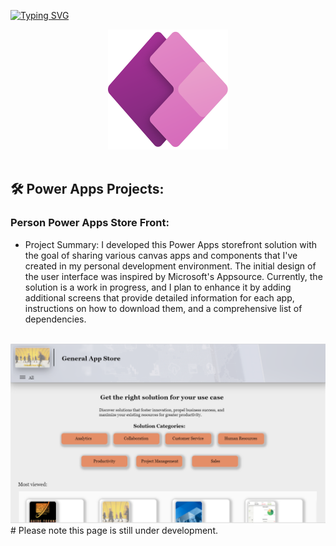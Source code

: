 <a href="https://git.io/typing-svg"><img src="https://readme-typing-svg.herokuapp.com?font=Fira+Code&weight=400&size=20&pause=1000&color=F7A304&random=false&width=435&lines=Checkout+my+Power+Apps+solutions!" alt="Typing SVG" /></a>
<center><img src="https://github.com/MrKeithHunt/MrKeithHunt/blob/Images/PowerApps_scalable.svg">
</center></br>

## 🛠 Power Apps Projects:

### Person Power Apps Store Front:
- Project Summary: 
I developed this Power Apps storefront solution with the goal of sharing various canvas apps and components that I've created in my personal development environment. The initial design of the user interface was inspired by Microsoft's Appsource. Currently, the solution is a work in progress, and I plan to enhance it by adding additional screens that provide detailed information for each app, instructions on how to download them, and a comprehensive list of dependencies.
</br>
 <img width:600px height:400px src="https://github.com/MrKeithHunt/MrKeithHunt/blob/Images/App%20Store%20Front%202.PNG">
</br>
# Please note this page is still under development. 

